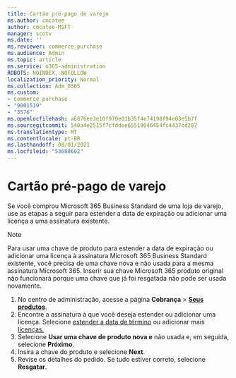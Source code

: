 ```yaml
---
title: Cartão pré-pago de varejo
ms.author: cmcatee
author: cmcatee-MSFT
manager: scotv
ms.date: ''
ms.reviewer: commerce_purchase
ms.audience: Admin
ms.topic: article
ms.service: o365-administration
ROBOTS: NOINDEX, NOFOLLOW
localization_priority: Normal
ms.collection: Adm_O365
ms.custom:
- commerce_purchase
- "9001519"
- "3576"
ms.openlocfilehash: a6876ee3e10f970e01b35f4e74198f94e03e5b7f
ms.sourcegitcommit: 540a4e2515f7cfddee65519046454fc4437cd287
ms.translationtype: MT
ms.contentlocale: pt-BR
ms.lasthandoff: 08/01/2021
ms.locfileid: "53688602"
---
```

# <a name="retail-prepaid-card"></a>Cartão pré-pago de varejo

Se você comprou Microsoft 365 Business Standard de uma loja de varejo, use as etapas a seguir para estender a data de expiração ou adicionar uma licença a uma assinatura existente.

> [!NOTE]
> Para usar uma chave de produto para estender a data de expiração ou adicionar uma licença à assinatura Microsoft 365 Business Standard existente, você precisa de uma chave nova e não usada para a mesma assinatura Microsoft 365. Inserir sua chave Microsoft 365 produto original não funcionará porque uma chave que já foi resgatada não pode ser usada novamente.

1. No centro de administração, acesse a página **Cobrança** > **[Seus produtos](https://go.microsoft.com/fwlink/p/?linkid=842054)**.
2. Encontre a assinatura à que você deseja estender ou adicionar uma licença. Selecione [estender a data de término](https://go.microsoft.com/fwlink/p/?linkid=842054) ou adicionar mais [licenças.](https://go.microsoft.com/fwlink/p/?linkid=842054)
3. Selecione **Usar uma chave de produto nova e** não usada e, em seguida, selecione **Próximo**.
4. Insira a chave do produto e selecione **Next**.
5. Revise os detalhes do pedido. Se tudo estiver correto, selecione **Resgatar**.